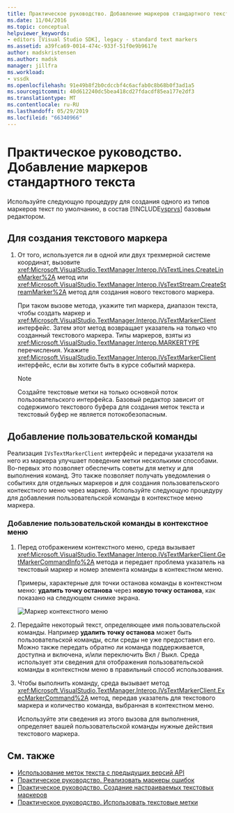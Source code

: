 ```yaml
---
title: Практическое руководство. Добавление маркеров стандартного текста | Документация Майкрософт
ms.date: 11/04/2016
ms.topic: conceptual
helpviewer_keywords:
- editors [Visual Studio SDK], legacy - standard text markers
ms.assetid: a39fca69-0014-474c-933f-51f0e9b9617e
author: madskristensen
ms.author: madsk
manager: jillfra
ms.workload:
- vssdk
ms.openlocfilehash: 91e49b8f2b0cdccbf4c6acfab0c8b68b0f3ad1a5
ms.sourcegitcommit: 40d612240dc5bea418cd27fdacdf85ea177e2df3
ms.translationtype: MT
ms.contentlocale: ru-RU
ms.lasthandoff: 05/29/2019
ms.locfileid: "66340966"
---
```

# <a name="how-to-add-standard-text-markers"></a>Практическое руководство. Добавление маркеров стандартного текста
Используйте следующую процедуру для создания одного из типов маркеров текст по умолчанию, в состав [!INCLUDE[vsprvs](../code-quality/includes/vsprvs_md.md)] базовым редактором.

## <a name="to-create-a-text-marker"></a>Для создания текстового маркера

1. От того, используется ли в одной или двух трехмерной системе координат, вызовите <xref:Microsoft.VisualStudio.TextManager.Interop.IVsTextLines.CreateLineMarker%2A> метод или <xref:Microsoft.VisualStudio.TextManager.Interop.IVsTextStream.CreateStreamMarker%2A> метод для создания нового текстового маркера.

     При таком вызове метода, укажите тип маркера, диапазон текста, чтобы создать маркер и <xref:Microsoft.VisualStudio.TextManager.Interop.IVsTextMarkerClient> интерфейс. Затем этот метод возвращает указатель на только что созданный текстового маркера. Типы маркеров, взяты из <xref:Microsoft.VisualStudio.TextManager.Interop.MARKERTYPE> перечисления. Укажите <xref:Microsoft.VisualStudio.TextManager.Interop.IVsTextMarkerClient> интерфейс, если вы хотите быть в курсе событий маркера.

    > [!NOTE]
    > Создайте текстовые метки на только основной поток пользовательского интерфейса. Базовый редактор зависит от содержимого текстового буфера для создания меток текста и текстовый буфер не является потокобезопасным.

## <a name="add-a-custom-command"></a>Добавление пользовательской команды
 Реализация `IVsTextMarkerClient` интерфейс и передачи указателя на него из маркера улучшает поведение метки несколькими способами. Во-первых это позволяет обеспечить советы для метку и для выполнения команд. Это также позволяет получать уведомления о событиях для отдельных маркеров и для создания пользовательского контекстного меню через маркер. Используйте следующую процедуру для добавления пользовательской команды в контекстное меню маркера.

### <a name="to-add-a-custom-command-to-the-context-menu"></a>Добавление пользовательской команды в контекстное меню

1. Перед отображением контекстного меню, среда вызывает <xref:Microsoft.VisualStudio.TextManager.Interop.IVsTextMarkerClient.GetMarkerCommandInfo%2A> метода и передает проблема указатель на текстовый маркер и номер элемента команды в контекстном меню.

     Примеры, характерные для точки останова команды в контекстном меню: **удалить точку останова** через **новую точку останова**, как показано на следующем снимке экрана.

     ![Маркер контекстного меню](../extensibility/media/vsmarkercontextmenu.gif "vsMarkercontextmenu")

2. Передайте некоторый текст, определяющее имя пользовательской команды. Например **удалить точку останова** может быть пользовательской команды, если среды не уже предоставил его. Можно также передать обратно ли команда поддерживается, доступна и включена, и/или переключить Вкл / Выкл. Среда использует эти сведения для отображения пользовательской команды в контекстном меню в правильный способ использования.

3. Чтобы выполнить команду, среда вызывает метод <xref:Microsoft.VisualStudio.TextManager.Interop.IVsTextMarkerClient.ExecMarkerCommand%2A> метод, передав указатель для текстового маркера и количество команда, выбранная в контекстном меню.

     Используйте эти сведения из этого вызова для выполнения, определяет вашей пользовательской команды нужные действия текстового маркера.

## <a name="see-also"></a>См. также
- [Использование меток текста с предыдущих версий API](../extensibility/using-text-markers-with-the-legacy-api.md)
- [Практическое руководство. Реализовать маркеры ошибок](../extensibility/how-to-implement-error-markers.md)
- [Практическое руководство. Создание настраиваемых текстовых маркеров](../extensibility/how-to-create-custom-text-markers.md)
- [Практическое руководство. Использовать текстовые метки](../extensibility/how-to-use-text-markers.md)